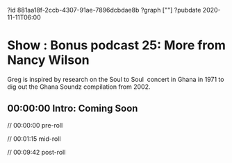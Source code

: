 ?id 881aa18f-2ccb-4307-91ae-7896dcbdae8b
?graph [""]
?pubdate 2020-11-11T06:00

# Show : Bonus podcast 25: More from Nancy Wilson

Greg is inspired by research on the Soul to Soul  concert in Ghana in 1971 to dig out the Ghana Soundz compilation from 2002.

## 00:00:00 Intro: Coming Soon

// 00:00:00 pre-roll

// 00:01:15 mid-roll

// 00:09:42 post-roll
